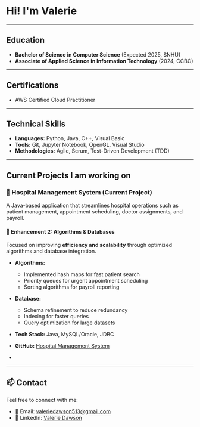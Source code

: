 #  Hi! I'm Valerie  

---

## Education
- **Bachelor of Science in Computer Science** (Expected 2025, SNHU)  
- **Associate of Applied Science in Information Technology** (2024, CCBC)  

---

## Certifications
- AWS Certified Cloud Practitioner  

---

## Technical Skills
- **Languages:** Python, Java, C++, Visual Basic  
- **Tools:** Git, Jupyter Notebook, OpenGL, Visual Studio  
- **Methodologies:** Agile, Scrum, Test-Driven Development (TDD)  

---

## Current Projects I am working on  

### 🏥 Hospital Management System (Current Project)  
A Java-based application that streamlines hospital operations such as patient management, appointment scheduling, doctor assignments, and payroll.  

#### 🔹 Enhancement 2: Algorithms & Databases  
Focused on improving **efficiency and scalability** through optimized algorithms and database integration.  

- **Algorithms:**  
  - Implemented hash maps for fast patient search  
  - Priority queues for urgent appointment scheduling  
  - Sorting algorithms for payroll reporting  

- **Database:**  
  - Schema refinement to reduce redundancy  
  - Indexing for faster queries  
  - Query optimization for large datasets  

- **Tech Stack:** Java, MySQL/Oracle, JDBC  

- **GitHub:** [Hospital Management System](https://github.com/Rubysage20/Hospital.git)  

- 

---

## 📫 Contact

Feel free to connect with me:

- 📧 Email: valeriedawson513@gmail.com
- 💼 LinkedIn: [Valerie Dawson](https://www.linkedin.com/in/valerie-dawson-929413252/)


<!---
Rubysage20/Rubysage20 is a ✨ special ✨ repository because its `README.md` (this file) appears on your GitHub profile.
You can click the Preview link to take a look at your changes.
--->
